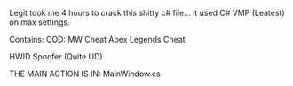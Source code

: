 Legit took me 4 hours to crack this shitty c# file... it used C# VMP (Leatest) on max settings.

Contains:
COD: MW Cheat
Apex Legends Cheat

HWID Spoofer (Quite UD)

THE MAIN ACTION IS IN: MainWindow.cs
